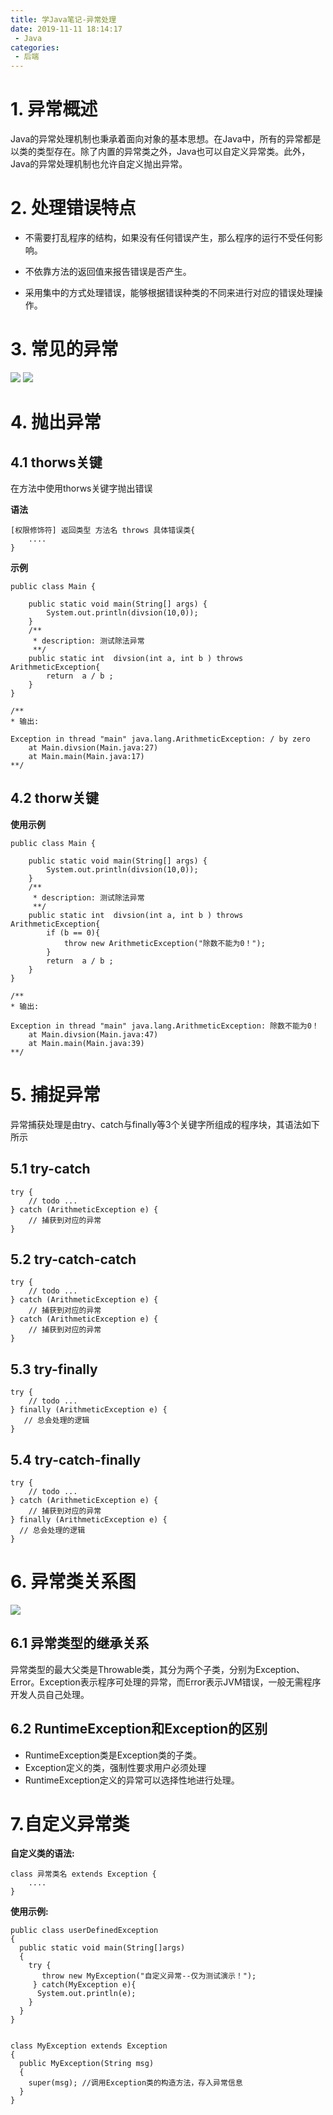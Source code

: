 ```yaml
---
title: 学Java笔记-异常处理
date: 2019-11-11 18:14:17
 - Java
categories:
 - 后端
---
```


# 1. 异常概述

Java的异常处理机制也秉承着面向对象的基本思想。在Java中，所有的异常都是以类的类型存在。除了内置的异常类之外，Java也可以自定义异常类。此外，Java的异常处理机制也允许自定义抛出异常。

# 2. 处理错误特点
- 不需要打乱程序的结构，如果没有任何错误产生，那么程序的运行不受任何影响。
- 不依靠方法的返回值来报告错误是否产生。

- 采用集中的方式处理错误，能够根据错误种类的不同来进行对应的错误处理操作。


# 3. 常见的异常

![](https://mrliuqh.github.io/directionsImg/java/common-error-1.png)
![](https://mrliuqh.github.io/directionsImg/java/common-error-2.png)

# 4. 抛出异常
## 4.1 thorws关键
在方法中使用thorws关键字抛出错误

**语法**
```
[权限修饰符] 返回类型 方法名 throws 具体错误类{
    ....
}
```

**示例**
```
public class Main {

    public static void main(String[] args) {
        System.out.println(divsion(10,0));
    }
    /**
     * description: 测试除法异常
     **/
    public static int  divsion(int a, int b ) throws ArithmeticException{
        return  a / b ;
    }
}

/** 
* 输出:

Exception in thread "main" java.lang.ArithmeticException: / by zero
	at Main.divsion(Main.java:27)
	at Main.main(Main.java:17)
**/

```

## 4.2 thorw关键

**使用示例**
```
public class Main {

    public static void main(String[] args) {
        System.out.println(divsion(10,0));
    }
    /**
     * description: 测试除法异常
     **/
    public static int  divsion(int a, int b ) throws ArithmeticException{
        if (b == 0){
            throw new ArithmeticException("除数不能为0！");
        }
        return  a / b ;
    }
}

/** 
* 输出:

Exception in thread "main" java.lang.ArithmeticException: 除数不能为0！
	at Main.divsion(Main.java:47)
	at Main.main(Main.java:39)
**/

```

# 5. 捕捉异常
异常捕获处理是由try、catch与finally等3个关键字所组成的程序块，其语法如下所示
## 5.1 try-catch
```
try {
    // todo ...
} catch (ArithmeticException e) {
    // 捕获到对应的异常
}
```
## 5.2 try-catch-catch
```
try {
    // todo ...
} catch (ArithmeticException e) {
    // 捕获到对应的异常
} catch (ArithmeticException e) {
    // 捕获到对应的异常
}
```

## 5.3 try-finally
```
try {
    // todo ...
} finally (ArithmeticException e) {
   // 总会处理的逻辑
}
```

## 5.4  try-catch-finally
```
try {
    // todo ...
} catch (ArithmeticException e) {
    // 捕获到对应的异常
} finally (ArithmeticException e) {
  // 总会处理的逻辑
}
```

# 6. 异常类关系图
![](https://mrliuqh.github.io/directionsImg/java/throwable-tree.png)

## 6.1 异常类型的继承关系
异常类型的最大父类是Throwable类，其分为两个子类，分别为Exception、Error。Exception表示程序可处理的异常，而Error表示JVM错误，一般无需程序开发人员自己处理。

## 6.2 RuntimeException和Exception的区别
- RuntimeException类是Exception类的子类。
- Exception定义的类，强制性要求用户必须处理 
- RuntimeException定义的异常可以选择性地进行处理。


# 7.自定义异常类

**自定义类的语法:**
```
class 异常类名 extends Exception {
    ....
}
```

**使用示例:**
```
public class userDefinedException
{
  public static void main(String[]args)
  {
    try {
       throw new MyException("自定义异常--仅为测试演示！");
     } catch(MyException e){
      System.out.println(e);
    }
  }
}


class MyException extends Exception
{
  public MyException(String msg)
  {
    super(msg); //调用Exception类的构造方法，存入异常信息
  }
}
```